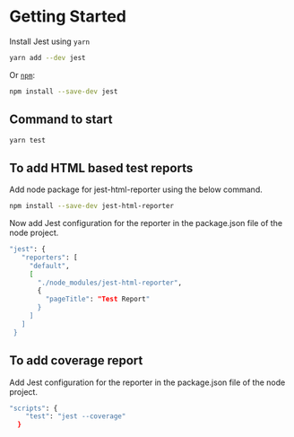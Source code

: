 # Getting Started
Install Jest using `yarn`

```bash
yarn add --dev jest
```

Or [`npm`](https://www.npmjs.com/package/jest):

```bash
npm install --save-dev jest
```
## Command to start

```bash
yarn test
```

## To add HTML based test reports

Add node package for jest-html-reporter using the below command.

```bash
npm install --save-dev jest-html-reporter
```

Now add Jest configuration for the reporter in the package.json file of the node project.

```bash
"jest": {
   "reporters": [
     "default",
     [
       "./node_modules/jest-html-reporter",
       {
         "pageTitle": "Test Report"
       }
     ]
   ]
 }
```

## To add coverage report
Add Jest configuration for the reporter in the package.json file of the node project.
```bash
"scripts": {
    "test": "jest --coverage"
  }
```
